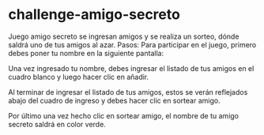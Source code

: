 # challenge-amigo-secreto
Juego amigo secreto se ingresan amigos y se realiza un sorteo, dónde saldrá uno de tus amigos al azar.
Pasos:
Para participar en el juego, primero debes poner tu nombre en la siguiente pantalla:

Una vez ingresado tu nombre, debes ingresar el listado de tus amigos en el cuadro blanco y luego hacer clic en añadir.

Al terminar de ingresar el listado de tus amigos, estos se verán reflejados abajo del cuadro de ingreso y debes hacer clic en sortear amigo.

Por último una vez hecho clic en sortear amigo, el nombre de tu amigo secreto saldrá en color verde.



